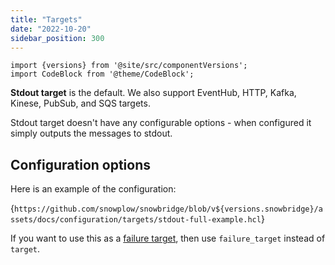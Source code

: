```yaml
---
title: "Targets"
date: "2022-10-20"
sidebar_position: 300
---
```


```mdx-code-block
import {versions} from '@site/src/componentVersions';
import CodeBlock from '@theme/CodeBlock';
```

**Stdout target** is the default. We also support EventHub, HTTP, Kafka, Kinese, PubSub, and SQS targets.

Stdout target doesn't have any configurable options - when configured it simply outputs the messages to stdout.

## Configuration options

Here is an example of the configuration:

<CodeBlock language="hcl" reference>{`
https://github.com/snowplow/snowbridge/blob/v${versions.snowbridge}/assets/docs/configuration/targets/stdout-full-example.hcl
`}</CodeBlock>

If you want to use this as a [failure target](/docs/api-reference/snowbridge/concepts/failure-model/index.md#failure-targets), then use `failure_target` instead of `target`.
